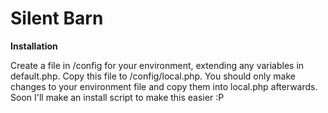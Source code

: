 Silent Barn
===========

**Installation**

Create a file in /config for your environment, extending any variables 
in default.php. Copy this file to /config/local.php. You should only 
make changes to your environment file and copy them into local.php 
afterwards. Soon I'll make an install script to make this easier :P

